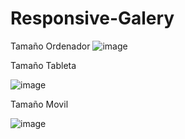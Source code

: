 # Responsive-Galery

Tamaño Ordenador
![image](https://github.com/GitNinja0/Responsive-Galery/assets/146742892/0e1e55b6-e361-42cf-8254-09d24a520694)

Tamaño Tableta

![image](https://github.com/GitNinja0/Responsive-Galery/assets/146742892/ea7d53aa-d565-4802-b6f3-f2fd7a92c999)

Tamaño Movil

![image](https://github.com/GitNinja0/Responsive-Galery/assets/146742892/a1e6aa78-441d-4bfd-92d5-2f6020c18d17)
